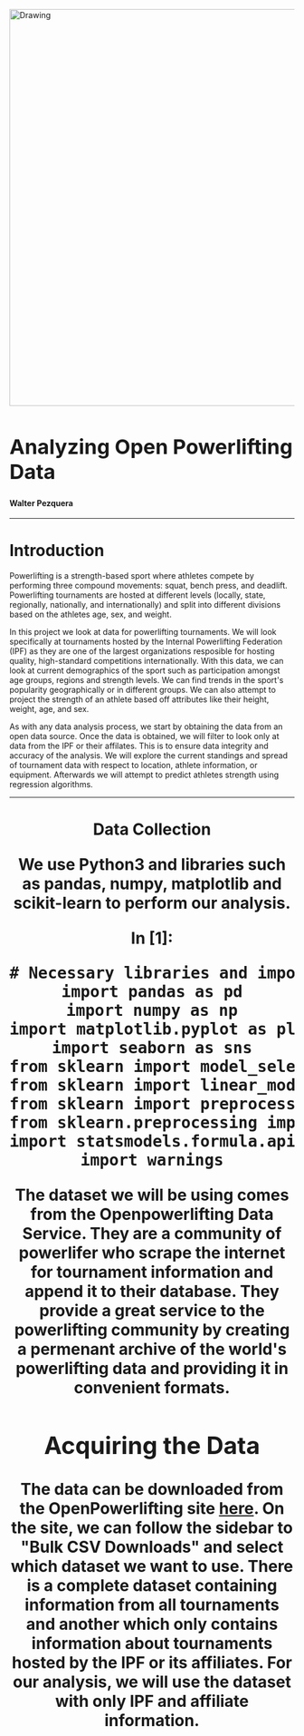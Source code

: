<body>
  <div tabindex="-1" id="notebook" class="border-box-sizing">
    <div class="container" id="notebook-container">

<div class="cell border-box-sizing text_cell rendered"><div class="prompt input_prompt">
</div>
<div class="inner_cell">
<div class="text_cell_render border-box-sizing rendered_html">
<p><img src="https://images.unsplash.com/photo-1541600383005-565c949cf777?ixlib=rb-4.0.3&ixid=MnwxMjA3fDB8MHxwaG90by1wYWdlfHx8fGVufDB8fHx8&auto=format&fit=crop&w=1740&q=80" alt="Drawing" style="width: 700px;"/></p>
<p></p>
<p><h1 style="font-size:36px;">Analyzing Open Powerlifting Data</h1></p>
<p><h4>
Walter Pezquera</h4></p>
<p><hr></p>
<p><h1>Introduction</h1>

<body><p>
Powerlifting is a strength-based sport where athletes compete by performing three compound movements: squat, bench press, and deadlift. Powerlifting tournaments are hosted at different levels (locally, state, regionally, nationally, and internationally) and split into different divisions based on the athletes age, sex, and weight.
<p>
In this project we look at data for powerlifting tournaments. We will look specifically at tournaments hosted by the Internal Powerlifting Federation (IPF) as they are one of the largest organizations resposible for hosting quality, high-standard competitions internationally. With this data, we can look at current demographics of the sport such as participation amongst age groups, regions and strength levels. We can find trends in the sport's popularity geographically or in different groups. We can also attempt to project the strength of an athlete based off attributes like their height, weight, age, and sex. 
<p>
As with any data analysis process, we start by obtaining the data from an open data source. Once the data is obtained, we will filter to look only at data from the IPF or their affilates. This is to ensure data integrity and accuracy of the analysis. We will explore the current standings and spread of tournament data with respect to location, athlete information, or equipment. Afterwards we will attempt to predict athletes strength using regression algorithms. 
  <hr>
<center><h1>Data Collection
<body><p>
We use Python3 and libraries such as pandas, numpy, matplotlib and scikit-learn to perform our analysis.
<div class="cell border-box-sizing code_cell rendered">
<div class="input">
<div class="prompt input_prompt">In&nbsp;[1]:</div>
<div class="inner_cell">
    <div class="input_area">
<div class=" highlight hl-ipython3"><pre><span></span><span class="c1"># Necessary libraries and imports to complete this tutorial</span>
<span class="kn">import</span> <span class="nn">pandas</span> <span class="k">as</span> <span class="nn">pd</span>
<span class="kn">import</span> <span class="nn">numpy</span> <span class="k">as</span> <span class="nn">np</span>
<span class="kn">import</span> <span class="nn">matplotlib.pyplot</span> <span class="k">as</span> <span class="nn">plt</span>
<span class="kn">import</span> <span class="nn">seaborn</span> <span class="k">as</span> <span class="nn">sns</span>
<span class="kn">from</span> <span class="nn">sklearn</span> <span class="k">import</span> <span class="n">model_selection</span>
<span class="kn">from</span> <span class="nn">sklearn</span> <span class="k">import</span> <span class="n">linear_model</span>
<span class="kn">from</span> <span class="nn">sklearn</span> <span class="k">import</span> <span class="n">preprocessing</span>
<span class="kn">from</span> <span class="nn">sklearn.preprocessing</span> <span class="k">import</span> <span class="n">LabelEncoder</span>
<span class="kn">import</span> <span class="nn">statsmodels.formula.api</span> <span class="k">as</span> <span class="nn">smf</span>
<span class="kn">import</span> <span class="nn">warnings</span>
</pre></div>

</div>
</div>
</div>

</div>
<div class="cell border-box-sizing text_cell rendered"><div class="prompt input_prompt">
</div>
<div class="inner_cell">
<div class="text_cell_render border-box-sizing rendered_html">
<body>
The dataset we will be using comes from the Openpowerlifting Data Service. They are a community of powerlifer who scrape the internet for tournament information and append it to their database. They provide a great service to the powerlifting community by creating a permenant archive of the world's powerlifting data and providing it in convenient formats. 
<h2>Acquiring the Data</h2>
<p>
The data can be downloaded from the OpenPowerlifting site <a href="https://openpowerlifting.gitlab.io/opl-csv/">here</a>. On the site, we can follow the sidebar to "Bulk CSV Downloads" and select which dataset we want to use. There is a complete dataset containing information from all tournaments and another which only contains information about tournaments hosted by the IPF or its affiliates. For our analysis, we will use the dataset with only IPF and affiliate information. 
